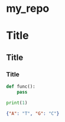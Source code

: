 # my_repo

# Title
## Title
### Title

```python
def func():
    pass

print(1)
```


```json
{"A": "T", "G": "C"}
````
